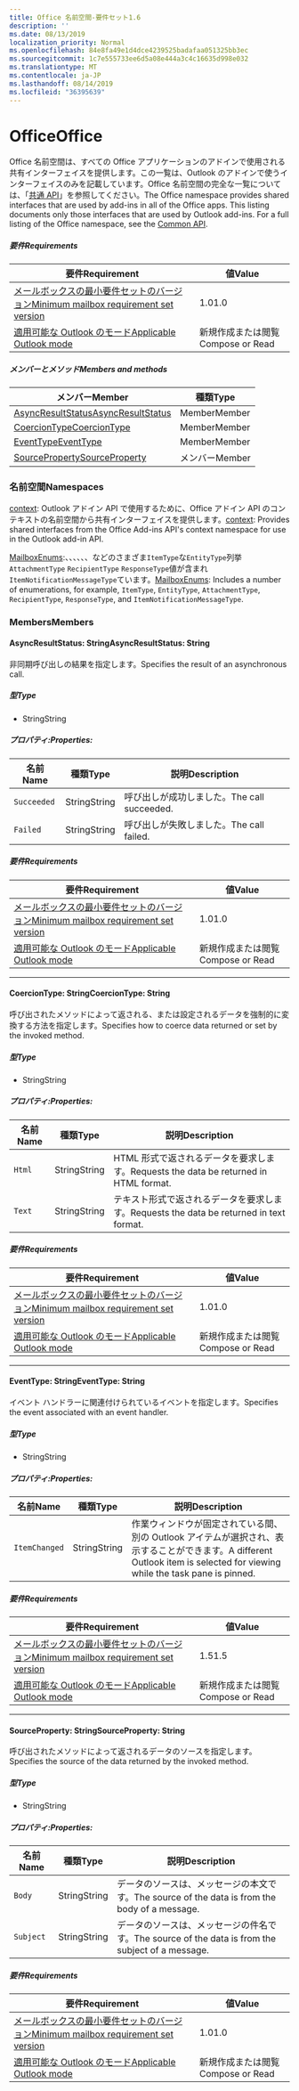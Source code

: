 ```yaml
---
title: Office 名前空間-要件セット1.6
description: ''
ms.date: 08/13/2019
localization_priority: Normal
ms.openlocfilehash: 84e8fa49e1d4dce4239525badafaa051325bb3ec
ms.sourcegitcommit: 1c7e555733ee6d5a08e444a3c4c16635d998e032
ms.translationtype: MT
ms.contentlocale: ja-JP
ms.lasthandoff: 08/14/2019
ms.locfileid: "36395639"
---
```

# <a name="office"></a><span data-ttu-id="6efa2-102">Office</span><span class="sxs-lookup"><span data-stu-id="6efa2-102">Office</span></span>

<span data-ttu-id="6efa2-p101">Office 名前空間は、すべての Office アプリケーションのアドインで使用される共有インターフェイスを提供します。この一覧は、Outlook のアドインで使うインターフェイスのみを記載しています。Office 名前空間の完全な一覧については、「[共通 API](/javascript/api/office)」を参照してください。</span><span class="sxs-lookup"><span data-stu-id="6efa2-p101">The Office namespace provides shared interfaces that are used by add-ins in all of the Office apps. This listing documents only those interfaces that are used by Outlook add-ins. For a full listing of the Office namespace, see the [Common API](/javascript/api/office).</span></span>

##### <a name="requirements"></a><span data-ttu-id="6efa2-105">要件</span><span class="sxs-lookup"><span data-stu-id="6efa2-105">Requirements</span></span>

|<span data-ttu-id="6efa2-106">要件</span><span class="sxs-lookup"><span data-stu-id="6efa2-106">Requirement</span></span>| <span data-ttu-id="6efa2-107">値</span><span class="sxs-lookup"><span data-stu-id="6efa2-107">Value</span></span>|
|---|---|
|[<span data-ttu-id="6efa2-108">メールボックスの最小要件セットのバージョン</span><span class="sxs-lookup"><span data-stu-id="6efa2-108">Minimum mailbox requirement set version</span></span>](/office/dev/add-ins/reference/requirement-sets/outlook-api-requirement-sets)| <span data-ttu-id="6efa2-109">1.0</span><span class="sxs-lookup"><span data-stu-id="6efa2-109">1.0</span></span>|
|[<span data-ttu-id="6efa2-110">適用可能な Outlook のモード</span><span class="sxs-lookup"><span data-stu-id="6efa2-110">Applicable Outlook mode</span></span>](/outlook/add-ins/#extension-points)| <span data-ttu-id="6efa2-111">新規作成または閲覧</span><span class="sxs-lookup"><span data-stu-id="6efa2-111">Compose or Read</span></span>|

##### <a name="members-and-methods"></a><span data-ttu-id="6efa2-112">メンバーとメソッド</span><span class="sxs-lookup"><span data-stu-id="6efa2-112">Members and methods</span></span>

| <span data-ttu-id="6efa2-113">メンバー</span><span class="sxs-lookup"><span data-stu-id="6efa2-113">Member</span></span> | <span data-ttu-id="6efa2-114">種類</span><span class="sxs-lookup"><span data-stu-id="6efa2-114">Type</span></span> |
|--------|------|
| [<span data-ttu-id="6efa2-115">AsyncResultStatus</span><span class="sxs-lookup"><span data-stu-id="6efa2-115">AsyncResultStatus</span></span>](#asyncresultstatus-string) | <span data-ttu-id="6efa2-116">Member</span><span class="sxs-lookup"><span data-stu-id="6efa2-116">Member</span></span> |
| [<span data-ttu-id="6efa2-117">CoercionType</span><span class="sxs-lookup"><span data-stu-id="6efa2-117">CoercionType</span></span>](#coerciontype-string) | <span data-ttu-id="6efa2-118">Member</span><span class="sxs-lookup"><span data-stu-id="6efa2-118">Member</span></span> |
| [<span data-ttu-id="6efa2-119">EventType</span><span class="sxs-lookup"><span data-stu-id="6efa2-119">EventType</span></span>](#eventtype-string) | <span data-ttu-id="6efa2-120">Member</span><span class="sxs-lookup"><span data-stu-id="6efa2-120">Member</span></span> |
| [<span data-ttu-id="6efa2-121">SourceProperty</span><span class="sxs-lookup"><span data-stu-id="6efa2-121">SourceProperty</span></span>](#sourceproperty-string) | <span data-ttu-id="6efa2-122">メンバー</span><span class="sxs-lookup"><span data-stu-id="6efa2-122">Member</span></span> |

### <a name="namespaces"></a><span data-ttu-id="6efa2-123">名前空間</span><span class="sxs-lookup"><span data-stu-id="6efa2-123">Namespaces</span></span>

<span data-ttu-id="6efa2-124">[context](office.context.md): Outlook アドイン API で使用するために、Office アドイン API のコンテキストの名前空間から共有インターフェイスを提供します。</span><span class="sxs-lookup"><span data-stu-id="6efa2-124">[context](office.context.md): Provides shared interfaces from the Office Add-ins API's context namespace for use in the Outlook add-in API.</span></span>

<span data-ttu-id="6efa2-125">[MailboxEnums](/javascript/api/outlook/office.mailboxenums.attachmenttype?view=outlook-js-1.6):、、、、、、などのさまざま`ItemType`な`EntityType`列挙`AttachmentType` `RecipientType` `ResponseType`値が含まれ`ItemNotificationMessageType`ています。</span><span class="sxs-lookup"><span data-stu-id="6efa2-125">[MailboxEnums](/javascript/api/outlook/office.mailboxenums.attachmenttype?view=outlook-js-1.6): Includes a number of enumerations, for example, `ItemType`, `EntityType`, `AttachmentType`, `RecipientType`, `ResponseType`, and `ItemNotificationMessageType`.</span></span>

### <a name="members"></a><span data-ttu-id="6efa2-126">Members</span><span class="sxs-lookup"><span data-stu-id="6efa2-126">Members</span></span>

#### <a name="asyncresultstatus-string"></a><span data-ttu-id="6efa2-127">AsyncResultStatus: String</span><span class="sxs-lookup"><span data-stu-id="6efa2-127">AsyncResultStatus: String</span></span>

<span data-ttu-id="6efa2-128">非同期呼び出しの結果を指定します。</span><span class="sxs-lookup"><span data-stu-id="6efa2-128">Specifies the result of an asynchronous call.</span></span>

##### <a name="type"></a><span data-ttu-id="6efa2-129">型</span><span class="sxs-lookup"><span data-stu-id="6efa2-129">Type</span></span>

*   <span data-ttu-id="6efa2-130">String</span><span class="sxs-lookup"><span data-stu-id="6efa2-130">String</span></span>

##### <a name="properties"></a><span data-ttu-id="6efa2-131">プロパティ:</span><span class="sxs-lookup"><span data-stu-id="6efa2-131">Properties:</span></span>

|<span data-ttu-id="6efa2-132">名前</span><span class="sxs-lookup"><span data-stu-id="6efa2-132">Name</span></span>| <span data-ttu-id="6efa2-133">種類</span><span class="sxs-lookup"><span data-stu-id="6efa2-133">Type</span></span>| <span data-ttu-id="6efa2-134">説明</span><span class="sxs-lookup"><span data-stu-id="6efa2-134">Description</span></span>|
|---|---|---|
|`Succeeded`| <span data-ttu-id="6efa2-135">String</span><span class="sxs-lookup"><span data-stu-id="6efa2-135">String</span></span>|<span data-ttu-id="6efa2-136">呼び出しが成功しました。</span><span class="sxs-lookup"><span data-stu-id="6efa2-136">The call succeeded.</span></span>|
|`Failed`| <span data-ttu-id="6efa2-137">String</span><span class="sxs-lookup"><span data-stu-id="6efa2-137">String</span></span>|<span data-ttu-id="6efa2-138">呼び出しが失敗しました。</span><span class="sxs-lookup"><span data-stu-id="6efa2-138">The call failed.</span></span>|

##### <a name="requirements"></a><span data-ttu-id="6efa2-139">要件</span><span class="sxs-lookup"><span data-stu-id="6efa2-139">Requirements</span></span>

|<span data-ttu-id="6efa2-140">要件</span><span class="sxs-lookup"><span data-stu-id="6efa2-140">Requirement</span></span>| <span data-ttu-id="6efa2-141">値</span><span class="sxs-lookup"><span data-stu-id="6efa2-141">Value</span></span>|
|---|---|
|[<span data-ttu-id="6efa2-142">メールボックスの最小要件セットのバージョン</span><span class="sxs-lookup"><span data-stu-id="6efa2-142">Minimum mailbox requirement set version</span></span>](/office/dev/add-ins/reference/requirement-sets/outlook-api-requirement-sets)| <span data-ttu-id="6efa2-143">1.0</span><span class="sxs-lookup"><span data-stu-id="6efa2-143">1.0</span></span>|
|[<span data-ttu-id="6efa2-144">適用可能な Outlook のモード</span><span class="sxs-lookup"><span data-stu-id="6efa2-144">Applicable Outlook mode</span></span>](/outlook/add-ins/#extension-points)| <span data-ttu-id="6efa2-145">新規作成または閲覧</span><span class="sxs-lookup"><span data-stu-id="6efa2-145">Compose or Read</span></span>|

---

#### <a name="coerciontype-string"></a><span data-ttu-id="6efa2-146">CoercionType: String</span><span class="sxs-lookup"><span data-stu-id="6efa2-146">CoercionType: String</span></span>

<span data-ttu-id="6efa2-147">呼び出されたメソッドによって返される、または設定されるデータを強制的に変換する方法を指定します。</span><span class="sxs-lookup"><span data-stu-id="6efa2-147">Specifies how to coerce data returned or set by the invoked method.</span></span>

##### <a name="type"></a><span data-ttu-id="6efa2-148">型</span><span class="sxs-lookup"><span data-stu-id="6efa2-148">Type</span></span>

*   <span data-ttu-id="6efa2-149">String</span><span class="sxs-lookup"><span data-stu-id="6efa2-149">String</span></span>

##### <a name="properties"></a><span data-ttu-id="6efa2-150">プロパティ:</span><span class="sxs-lookup"><span data-stu-id="6efa2-150">Properties:</span></span>

|<span data-ttu-id="6efa2-151">名前</span><span class="sxs-lookup"><span data-stu-id="6efa2-151">Name</span></span>| <span data-ttu-id="6efa2-152">種類</span><span class="sxs-lookup"><span data-stu-id="6efa2-152">Type</span></span>| <span data-ttu-id="6efa2-153">説明</span><span class="sxs-lookup"><span data-stu-id="6efa2-153">Description</span></span>|
|---|---|---|
|`Html`| <span data-ttu-id="6efa2-154">String</span><span class="sxs-lookup"><span data-stu-id="6efa2-154">String</span></span>|<span data-ttu-id="6efa2-155">HTML 形式で返されるデータを要求します。</span><span class="sxs-lookup"><span data-stu-id="6efa2-155">Requests the data be returned in HTML format.</span></span>|
|`Text`| <span data-ttu-id="6efa2-156">String</span><span class="sxs-lookup"><span data-stu-id="6efa2-156">String</span></span>|<span data-ttu-id="6efa2-157">テキスト形式で返されるデータを要求します。</span><span class="sxs-lookup"><span data-stu-id="6efa2-157">Requests the data be returned in text format.</span></span>|

##### <a name="requirements"></a><span data-ttu-id="6efa2-158">要件</span><span class="sxs-lookup"><span data-stu-id="6efa2-158">Requirements</span></span>

|<span data-ttu-id="6efa2-159">要件</span><span class="sxs-lookup"><span data-stu-id="6efa2-159">Requirement</span></span>| <span data-ttu-id="6efa2-160">値</span><span class="sxs-lookup"><span data-stu-id="6efa2-160">Value</span></span>|
|---|---|
|[<span data-ttu-id="6efa2-161">メールボックスの最小要件セットのバージョン</span><span class="sxs-lookup"><span data-stu-id="6efa2-161">Minimum mailbox requirement set version</span></span>](/office/dev/add-ins/reference/requirement-sets/outlook-api-requirement-sets)| <span data-ttu-id="6efa2-162">1.0</span><span class="sxs-lookup"><span data-stu-id="6efa2-162">1.0</span></span>|
|[<span data-ttu-id="6efa2-163">適用可能な Outlook のモード</span><span class="sxs-lookup"><span data-stu-id="6efa2-163">Applicable Outlook mode</span></span>](/outlook/add-ins/#extension-points)| <span data-ttu-id="6efa2-164">新規作成または閲覧</span><span class="sxs-lookup"><span data-stu-id="6efa2-164">Compose or Read</span></span>|

---

#### <a name="eventtype-string"></a><span data-ttu-id="6efa2-165">EventType: String</span><span class="sxs-lookup"><span data-stu-id="6efa2-165">EventType: String</span></span>

<span data-ttu-id="6efa2-166">イベント ハンドラーに関連付けられているイベントを指定します。</span><span class="sxs-lookup"><span data-stu-id="6efa2-166">Specifies the event associated with an event handler.</span></span>

##### <a name="type"></a><span data-ttu-id="6efa2-167">型</span><span class="sxs-lookup"><span data-stu-id="6efa2-167">Type</span></span>

*   <span data-ttu-id="6efa2-168">String</span><span class="sxs-lookup"><span data-stu-id="6efa2-168">String</span></span>

##### <a name="properties"></a><span data-ttu-id="6efa2-169">プロパティ:</span><span class="sxs-lookup"><span data-stu-id="6efa2-169">Properties:</span></span>

| <span data-ttu-id="6efa2-170">名前</span><span class="sxs-lookup"><span data-stu-id="6efa2-170">Name</span></span> | <span data-ttu-id="6efa2-171">種類</span><span class="sxs-lookup"><span data-stu-id="6efa2-171">Type</span></span> | <span data-ttu-id="6efa2-172">説明</span><span class="sxs-lookup"><span data-stu-id="6efa2-172">Description</span></span> |
|---|---|---|
|`ItemChanged`| <span data-ttu-id="6efa2-173">String</span><span class="sxs-lookup"><span data-stu-id="6efa2-173">String</span></span> | <span data-ttu-id="6efa2-174">作業ウィンドウが固定されている間、別の Outlook アイテムが選択され、表示することができます。</span><span class="sxs-lookup"><span data-stu-id="6efa2-174">A different Outlook item is selected for viewing while the task pane is pinned.</span></span> |

##### <a name="requirements"></a><span data-ttu-id="6efa2-175">要件</span><span class="sxs-lookup"><span data-stu-id="6efa2-175">Requirements</span></span>

|<span data-ttu-id="6efa2-176">要件</span><span class="sxs-lookup"><span data-stu-id="6efa2-176">Requirement</span></span>| <span data-ttu-id="6efa2-177">値</span><span class="sxs-lookup"><span data-stu-id="6efa2-177">Value</span></span>|
|---|---|
|[<span data-ttu-id="6efa2-178">メールボックスの最小要件セットのバージョン</span><span class="sxs-lookup"><span data-stu-id="6efa2-178">Minimum mailbox requirement set version</span></span>](/office/dev/add-ins/reference/requirement-sets/outlook-api-requirement-sets)| <span data-ttu-id="6efa2-179">1.5</span><span class="sxs-lookup"><span data-stu-id="6efa2-179">1.5</span></span> |
|[<span data-ttu-id="6efa2-180">適用可能な Outlook のモード</span><span class="sxs-lookup"><span data-stu-id="6efa2-180">Applicable Outlook mode</span></span>](/outlook/add-ins/#extension-points)| <span data-ttu-id="6efa2-181">新規作成または閲覧</span><span class="sxs-lookup"><span data-stu-id="6efa2-181">Compose or Read</span></span> |

---

#### <a name="sourceproperty-string"></a><span data-ttu-id="6efa2-182">SourceProperty: String</span><span class="sxs-lookup"><span data-stu-id="6efa2-182">SourceProperty: String</span></span>

<span data-ttu-id="6efa2-183">呼び出されたメソッドによって返されるデータのソースを指定します。</span><span class="sxs-lookup"><span data-stu-id="6efa2-183">Specifies the source of the data returned by the invoked method.</span></span>

##### <a name="type"></a><span data-ttu-id="6efa2-184">型</span><span class="sxs-lookup"><span data-stu-id="6efa2-184">Type</span></span>

*   <span data-ttu-id="6efa2-185">String</span><span class="sxs-lookup"><span data-stu-id="6efa2-185">String</span></span>

##### <a name="properties"></a><span data-ttu-id="6efa2-186">プロパティ:</span><span class="sxs-lookup"><span data-stu-id="6efa2-186">Properties:</span></span>

|<span data-ttu-id="6efa2-187">名前</span><span class="sxs-lookup"><span data-stu-id="6efa2-187">Name</span></span>| <span data-ttu-id="6efa2-188">種類</span><span class="sxs-lookup"><span data-stu-id="6efa2-188">Type</span></span>| <span data-ttu-id="6efa2-189">説明</span><span class="sxs-lookup"><span data-stu-id="6efa2-189">Description</span></span>|
|---|---|---|
|`Body`| <span data-ttu-id="6efa2-190">String</span><span class="sxs-lookup"><span data-stu-id="6efa2-190">String</span></span>|<span data-ttu-id="6efa2-191">データのソースは、メッセージの本文です。</span><span class="sxs-lookup"><span data-stu-id="6efa2-191">The source of the data is from the body of a message.</span></span>|
|`Subject`| <span data-ttu-id="6efa2-192">String</span><span class="sxs-lookup"><span data-stu-id="6efa2-192">String</span></span>|<span data-ttu-id="6efa2-193">データのソースは、メッセージの件名です。</span><span class="sxs-lookup"><span data-stu-id="6efa2-193">The source of the data is from the subject of a message.</span></span>|

##### <a name="requirements"></a><span data-ttu-id="6efa2-194">要件</span><span class="sxs-lookup"><span data-stu-id="6efa2-194">Requirements</span></span>

|<span data-ttu-id="6efa2-195">要件</span><span class="sxs-lookup"><span data-stu-id="6efa2-195">Requirement</span></span>| <span data-ttu-id="6efa2-196">値</span><span class="sxs-lookup"><span data-stu-id="6efa2-196">Value</span></span>|
|---|---|
|[<span data-ttu-id="6efa2-197">メールボックスの最小要件セットのバージョン</span><span class="sxs-lookup"><span data-stu-id="6efa2-197">Minimum mailbox requirement set version</span></span>](/office/dev/add-ins/reference/requirement-sets/outlook-api-requirement-sets)| <span data-ttu-id="6efa2-198">1.0</span><span class="sxs-lookup"><span data-stu-id="6efa2-198">1.0</span></span>|
|[<span data-ttu-id="6efa2-199">適用可能な Outlook のモード</span><span class="sxs-lookup"><span data-stu-id="6efa2-199">Applicable Outlook mode</span></span>](/outlook/add-ins/#extension-points)| <span data-ttu-id="6efa2-200">新規作成または閲覧</span><span class="sxs-lookup"><span data-stu-id="6efa2-200">Compose or Read</span></span>|
